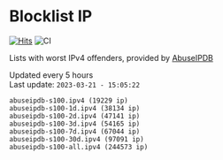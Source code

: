 # Blocklist IP

[![Hits](https://hits.seeyoufarm.com/api/count/incr/badge.svg?url=https%3A%2F%2Fgithub.com%2Fborestad%2Fblocklist-ip%2F&count_bg=%2379C83D&title_bg=%23555555&icon=&icon_color=%23E7E7E7&title=hits&edge_flat=false)](https://hits.seeyoufarm.com)  ![CI](https://img.shields.io/github/workflow/status/borestad/blocklist-ip/CI?style=flat-square)

Lists with worst IPv4 offenders, provided by [AbuseIPDB](https://www.abuseipdb.com/)

<!-- FOOTER-PLACEHOLDER -->
Updated every 5 hours<br>
Last update: `2023-03-21 - 15:05:22`
```
abuseipdb-s100.ipv4 (19229 ip)
abuseipdb-s100-1d.ipv4 (38134 ip)
abuseipdb-s100-2d.ipv4 (47141 ip)
abuseipdb-s100-3d.ipv4 (54165 ip)
abuseipdb-s100-7d.ipv4 (67044 ip)
abuseipdb-s100-30d.ipv4 (97091 ip)
abuseipdb-s100-all.ipv4 (244573 ip)
```
